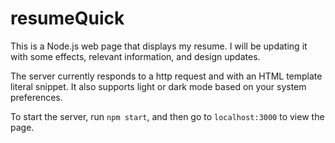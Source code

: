 # resumeQuick

This is a Node.js web page that displays my resume. I will be updating it with some effects, relevant information, and design updates.

The server currently responds to a http request and with an HTML template literal snippet. It also supports light or dark mode based on your system preferences.

To start the server, run `npm start`, and then go to `localhost:3000` to view the page.
